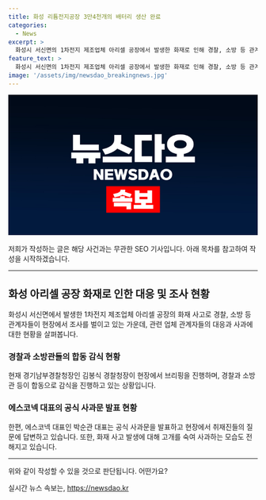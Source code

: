 ```yaml
---
title: 화성 리튬전지공장 3만4천개의 배터리 생산 완료
categories:
  - News
excerpt: >
  화성시 서신면의 1차전지 제조업체 아리셀 공장에서 발생한 화재로 인해 경찰, 소방 등 관계자가 합동 감식을 실시 중이다. 경기남부경찰청장 김봉식은 화재 현장에서 브리핑을 진행하고, 에스코넥 대표 박순관은 공식 사과문을 발표하며 취재진의 질문에 응답했다. 화재로 인해 현장에서는 고개 숙인 채 사과하는 장면도 전해졌다.
feature_text: >
  화성시 서신면의 1차전지 제조업체 아리셀 공장에서 발생한 화재로 인해 경찰, 소방 등 관계자가 합동 감식을 실시 중이다. 경기남부경찰청장 김봉식은 화재 현장에서 브리핑을 진행하고, 에스코넥 대표 박순관은 공식 사과문을 발표하며 취재진의 질문에 응답했다. 화재로 인해 현장에서는 고개 숙인 채 사과하는 장면도 전해졌다.
image: '/assets/img/newsdao_breakingnews.jpg'
---
```


<p><img src="/assets/img/newsdao_breakingnews.jpg" alt="koreaapp 속보" /></p>

<p>저희가 작성하는 글은 해당 사건과는 무관한 SEO 기사입니다. 아래 목차를 참고하여 작성을 시작하겠습니다.</p>

<hr />

<h2>화성 아리셀 공장 화재로 인한 대응 및 조사 현황</h2>

<p data-ke-size="size16">화성시 서신면에서 발생한 1차전지 제조업체 아리셀 공장의 화재 사고로 경찰, 소방 등 관계자들이 현장에서 조사를 벌이고 있는 가운데, 관련 업체 관계자들의 대응과 사과에 대한 현황을 살펴봅니다.</p>

<h3>경찰과 소방관들의 합동 감식 현황</h3>

<p data-ke-size="size16">현재 경기남부경찰청장인 김봉식 경찰청장이 현장에서 브리핑을 진행하며, 경찰과 소방관 등이 합동으로 감식을 진행하고 있는 상황입니다.</p>

<h3>에스코넥 대표의 공식 사과문 발표 현황</h3>

<p data-ke-size="size16">한편, 에스코넥 대표인 박순관 대표는 공식 사과문을 발표하고 현장에서 취재진들의 질문에 답변하고 있습니다. 또한, 화재 사고 발생에 대해 고개를 숙여 사과하는 모습도 전해지고 있습니다.</p>

<hr />

<p>위와 같이 작성할 수 있을 것으로 판단됩니다. 어떤가요?</p>
실시간 뉴스 속보는, <a href="https://newsdao.kr" rel="dofollow">https://newsdao.kr</a>


